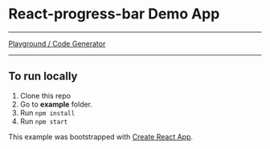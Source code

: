 # React-progress-bar Demo App

---

[Playground / Code Generator](https://katerinalupacheva.github.io/voby-progress-bar/)

---

## To run locally

1. Clone this repo
2. Go to **example** folder.
3. Run `npm install`
4. Run `npm start`

This example was bootstrapped with [Create React App](https://github.com/facebook/create-voby-app).
